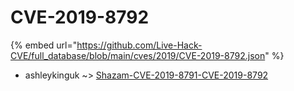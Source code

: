 # CVE-2019-8792
{% embed url="https://github.com/Live-Hack-CVE/full_database/blob/main/cves/2019/CVE-2019-8792.json" %}

* ashleykinguk ~> [Shazam-CVE-2019-8791-CVE-2019-8792](https://www.alice-snow.ru/2019/database/cve-2019-8792/shazam-cve-2019-8791-cve-2019-8792-ashleykinguk)